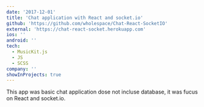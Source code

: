```yaml
---
date: '2017-12-01'
title: 'Chat application with React and socket.io'
github: 'https://github.com/wholespace/Chat-React-SocketIO'
external: 'https://chat-react-socket.herokuapp.com'
ios: ''
android: ''
tech:
  - MusicKit.js
  - JS
  - SCSS
company: ''
showInProjects: true
---
```


This app was basic chat application dose not incluse database, it was fucus on React and socket.io.
